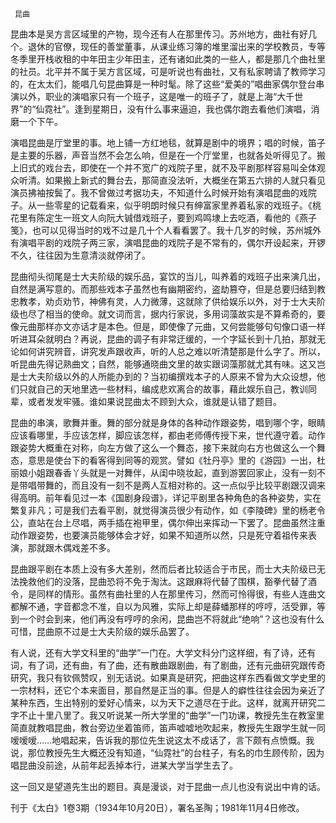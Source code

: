      昆曲 

   昆曲本是吴方言区域里的产物，现今还有人在那里传习。苏州地方，曲社有好几个。退休的官僚，现任的善堂董事，从课业练习簿的堆里溜出来的学校教员，专等冬季里开栈收租的中年田主少年田主，还有诸如此类的一些人，都是那几个曲社里的社员。北平并不属于吴方言区域，可是听说也有曲社，又有私家聘请了教师学习的，在太太们，能唱几句昆曲算是一种时髦。除了这些“爱美的”唱曲家偶尔登台串演以外，职业的演唱家只有一个班子，这是唯一的班子了，就是上海“大千世界”的“仙霓社”。逢到星期日，没有什么事来逼迫，我也偶尔跑去看他们演唱，消磨一个下午。 

   演唱昆曲是厅堂里的事。地上铺一方红地毯，就算是剧中的境界；唱的时候，笛子是主要的乐器，声音当然不会怎么响，但是在一个厅堂里，也就各处听得见了。搬上旧式的戏台去，即使在一个并不宽广的戏院子里，就不及平剧那样容易叫全体观众听清。如果搬上新式的舞台去，那简直没法听，大概坐在第五六排的人就只看见演员拂袖按鬓了。我不曾做过考据功夫，不知道什么时候开始有演唱昆曲的戏院子。从一些零星的记载看来，似乎明朗时候只有绅富家里养着私家的戏班子。《桃花里有陈定生一班文人向阮大铖借戏班子，要到鸡鸣埭上去吃酒，看他的《燕子笺》，也可以见得当时的戏不过是几十个人看看罢了。我十几岁的时候，苏州城外有演唱平剧的戏院子两三家，演唱昆曲的戏院子是不常有的，偶尔开设起来，开锣不久，往往因为生意清淡就停闭了。 

   昆曲彻头彻尾是士大夫阶级的娱乐品，宴饮的当儿，叫养着的戏班子出来演几出，自然是满写意的。而那些戏本子虽然也有幽期密约，盗劫篡夺，但是总要归结到教忠教孝，劝贞劝节，神佛有灵，人力微薄，这就除了供给娱乐以外，对于士大夫阶级也尽了相当的使命。就文词而言，据内行家说，多用词藻故实是不算希奇的，要像元曲那样亦文亦话才是本色。但是，即使像了元曲，又何尝能够句句像口语一样听进耳朵就明白？再说，昆曲的调子有非常迂缓的，一个字延长到十几拍，那就无论如何讲究辨音，讲究发声跟收声，听的人总之难以听清楚那是什么字了。所以，听昆曲先得记熟曲文；自然，能够通晓曲文里的故实跟词藻那就尤其有味。这又岂是士大夫阶级以外的人所能办到的？当初编撰戏本子的人原来不曾为大众设想，他们只就自己的天地里选一些材料，编成悲欢离合的故事，藉此娱乐自己，教训同辈，或者发发牢骚。谁如果说昆曲太不顾到大众，谁就是认错了题目。 

   昆曲的串演，歌舞并重。舞的部分就是身体的各种动作跟姿势，唱到哪个字，眼睛应该看哪里，手应该怎样，脚应该怎样，都由老师傅传授下来，世代遵守着。动作跟姿势大概重在对称，向左方做了这么一个舞态，接下来就向右方也做这么一个舞态，意思是使台下的看客得到同等的观赏。譬如《牡丹亭》里的《游园》一出，杜丽娘小姐跟春香丫头就是一对舞伴，从闺中晓妆起，直到游罢回家止，没有一刻不是带唱带舞的，而且没有一刻不是两人互相对称的。这一点似乎比较平剧跟汉调来得高明。前年看见过一本《国剧身段谱》，详记平剧里各种角色的各种姿势，实在繁复非凡；可是我们去看平剧，就觉得演员很少有动作，如《李陵碑》里的杨老令公，直站在台上尽唱，两手插在袍甲里，偶尔伸出来挥动一下罢了。昆曲虽然注重动作跟姿势，也要演员能够体会才好，如果不知道所以然，只是死守着祖传来表演，那就跟木偶戏差不多。 

   昆曲跟平剧在本质上没有多大差别，然而后者比较适合于市民，而士大夫阶级已无法挽救他们的没落，昆曲恐将不免于淘汰。这跟麻将代替了围棋，豁拳代替了酒令，是同样的情形。虽然有曲社里的人在那里传习，然而可怜得很，有些人连曲文都解不通，字音都念不准，自以为风雅，实际上却是薛蟠那样的哼哼，活受罪，等到一个时会到来，他们再没有哼哼的余闲，昆曲岂不将就此“绝响”？这也没有什么可惜，昆曲原不过是士大夫阶级的娱乐品罢了。 

   有人说，还有大学文科里的“曲学”一门在。大学文科分门这样细，有了诗，还有词，有了词，还有曲，有了曲，还有散曲跟剧曲，有了剧曲，还有元曲研究跟传奇研究，我只有钦佩赞叹，别无话说。如果真是研究，把曲这样东西看做文学史里的一宗材料，还它个本来面目，那自然是正当的事。但是人的癖性往往会因为亲近了某种东西，生出特别的爱好心情来，以为天下之道尽在于此。这样，就离开研究二字不止十里八里了。我又听说某一所大学里的“曲学”一门功课，教授先生在教室里简直就教唱昆曲，教台旁边坐着笛师，笛声嘘嘘地吹起来，教授先生跟学生就一同嗳嗳嗳……地唱起来，告诉我的那位先生说这太不成话了，言下颇有点愤慨。我说，那位教授先生大概还没有知道，“仙霓社”的台柱子，有名的巾生顾传阶，因为唱昆曲没前途，从前年起丢掉本行，进某大学当学生去了。 

   这一回又是望道先生出的题目。真是漫谈，对于昆曲一点儿也没有说出中肯的话。 

   刊于《太白》1卷3期（1934年10月20日），署名圣陶；1981年11月4日修改。 

